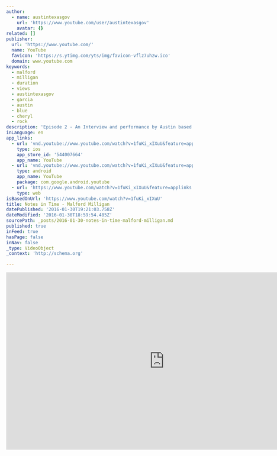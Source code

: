 ```yaml
---
author:
  - name: austintexasgov
    url: 'https://www.youtube.com/user/austintexasgov'
    avatar: {}
related: []
publisher:
  url: 'https://www.youtube.com/'
  name: YouTube
  favicon: 'https://s.ytimg.com/yts/img/favicon-vflz7uhzw.ico'
  domain: www.youtube.com
keywords:
  - malford
  - milligan
  - duration
  - views
  - austintexasgov
  - garcia
  - austin
  - blue
  - cheryl
  - rock
description: 'Episode 2 - An Interview and performance by Austin based soul, blues, and rock singer Malford Milligan. Produced by ATXN and the Austin Music Office.'
inLanguage: en
app_links:
  - url: 'vnd.youtube://www.youtube.com/watch?v=1fuKi_xIXuU&feature=applinks'
    type: ios
    app_store_id: '544007664'
    app_name: YouTube
  - url: 'vnd.youtube://www.youtube.com/watch?v=1fuKi_xIXuU&feature=applinks'
    type: android
    app_name: YouTube
    package: com.google.android.youtube
  - url: 'https://www.youtube.com/watch?v=1fuKi_xIXuU&feature=applinks'
    type: web
isBasedOnUrl: 'https://www.youtube.com/watch?v=1fuKi_xIXuU'
title: Notes in Time - Malford Milligan
datePublished: '2016-01-30T19:21:03.758Z'
dateModified: '2016-01-30T18:59:54.485Z'
sourcePath: _posts/2016-01-30-notes-in-time-malford-milligan.md
published: true
inFeed: true
hasPage: false
inNav: false
_type: VideoObject
_context: 'http://schema.org'

---
```

<iframe src="https://cdn.embedly.com/widgets/media.html?src=https%3A%2F%2Fwww.youtube.com%2Fembed%2F1fuKi_xIXuU%3Ffeature%3Doembed&amp;url=https%3A%2F%2Fwww.youtube.com%2Fwatch%3Fv%3D1fuKi_xIXuU&amp;image=https%3A%2F%2Fi.ytimg.com%2Fvi%2F1fuKi_xIXuU%2Fhqdefault.jpg&amp;key=b7d04c9b404c499eba89ee7072e1c4f7&amp;type=text%2Fhtml&amp;schema=youtube" width="854" height="480" scrolling="no" frameborder="0" allowfullscreen="allowfullscreen" style=""></iframe>